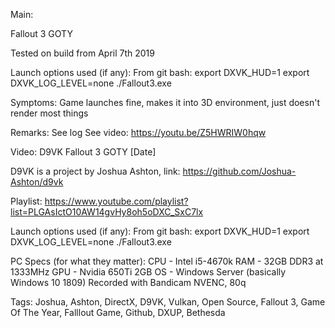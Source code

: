 Main:

Fallout 3 GOTY

Tested on build from April 7th 2019

Launch options used (if any):
From git bash:
export DXVK_HUD=1
export DXVK_LOG_LEVEL=none
./Fallout3.exe

Symptoms:
Game launches fine, makes it into 3D environment, just doesn't render most things

Remarks:
See log
See video:
https://youtu.be/Z5HWRIW0hqw


Video:
D9VK Fallout 3 GOTY [Date]

D9VK is a project by Joshua Ashton, link:
https://github.com/Joshua-Ashton/d9vk

Playlist:
https://www.youtube.com/playlist?list=PLGAsIctO10AW14gvHy8oh5oDXC_SxC7lx

Launch options used (if any):
From git bash:
export DXVK_HUD=1
export DXVK_LOG_LEVEL=none
./Fallout3.exe


PC Specs (for what they matter):
CPU - Intel i5-4670k
RAM - 32GB DDR3 at 1333MHz
GPU - Nvidia 650Ti 2GB
OS - Windows Server (basically Windows 10 1809)
Recorded with Bandicam NVENC, 80q

Tags:
Joshua, Ashton, DirectX, D9VK, Vulkan, Open Source, Fallout 3, Game Of The Year, Falllout Game, Github, DXUP, Bethesda

